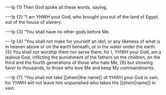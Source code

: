 ---!p
{1} Then God spoke all these words, saying,

---!p
{2} “I am YHWH your God, who brought you out of the land of Egypt, out of the house of slavery.

---!p
{3} “You shall have no other gods before Me.

---!p
{4} “You shall not make for yourself an idol, or any likeness of what is in heaven above or on the earth beneath, or in the water under the earth. {5} You shall not worship them nor serve them; for I, YHWH your God, am a jealous God, inflicting the punishment of the fathers on the children, on the third and the fourth generations of those who hate Me, {6} but showing favor to thousands, to those who love Me and keep My commandments.

---!p
{7} “You shall not take [[shem|the name]] of YHWH your God in vain, for YHWH will not leave him unpunished who takes His [[shem|name]] in vain.